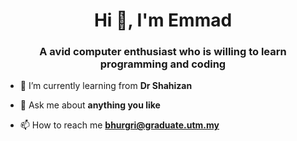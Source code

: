<h1 align="center">Hi 👋, I'm Emmad</h1>
<h3 align="center">A avid computer enthusiast who is willing to learn programming and coding</h3>

- 🔭 I’m currently learning from **Dr Shahizan**

- 💬 Ask me about **anything you like**

- 📫 How to reach me **bhurgri@graduate.utm.my**


</p>

